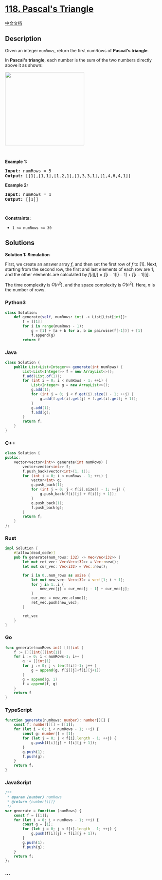 # [118. Pascal's Triangle](https://leetcode.com/problems/pascals-triangle)

[中文文档](/solution/0100-0199/0118.Pascal%27s%20Triangle/README.md)

## Description

<p>Given an integer <code>numRows</code>, return the first numRows of <strong>Pascal&#39;s triangle</strong>.</p>

<p>In <strong>Pascal&#39;s triangle</strong>, each number is the sum of the two numbers directly above it as shown:</p>
<img alt="" src="https://fastly.jsdelivr.net/gh/doocs/leetcode@main/solution/0100-0199/0118.Pascal%27s%20Triangle/images/PascalTriangleAnimated2.gif" style="height:240px; width:260px" />
<p>&nbsp;</p>
<p><strong class="example">Example 1:</strong></p>
<pre><strong>Input:</strong> numRows = 5
<strong>Output:</strong> [[1],[1,1],[1,2,1],[1,3,3,1],[1,4,6,4,1]]
</pre><p><strong class="example">Example 2:</strong></p>
<pre><strong>Input:</strong> numRows = 1
<strong>Output:</strong> [[1]]
</pre>
<p>&nbsp;</p>
<p><strong>Constraints:</strong></p>

<ul>
	<li><code>1 &lt;= numRows &lt;= 30</code></li>
</ul>

## Solutions

**Solution 1: Simulation**

First, we create an answer array $f$, and then set the first row of $f$ to $[1]$. Next, starting from the second row, the first and last elements of each row are $1$, and the other elements are calculated by $f[i][j] = f[i - 1][j - 1] + f[i - 1][j]$.

The time complexity is $O(n^2)$, and the space complexity is $O(n^2)$. Here, $n$ is the number of rows.

<!-- tabs:start -->

### **Python3**

```python
class Solution:
    def generate(self, numRows: int) -> List[List[int]]:
        f = [[1]]
        for i in range(numRows - 1):
            g = [1] + [a + b for a, b in pairwise(f[-1])] + [1]
            f.append(g)
        return f
```

### **Java**

```java
class Solution {
    public List<List<Integer>> generate(int numRows) {
        List<List<Integer>> f = new ArrayList<>();
        f.add(List.of(1));
        for (int i = 0; i < numRows - 1; ++i) {
            List<Integer> g = new ArrayList<>();
            g.add(1);
            for (int j = 0; j < f.get(i).size() - 1; ++j) {
                g.add(f.get(i).get(j) + f.get(i).get(j + 1));
            }
            g.add(1);
            f.add(g);
        }
        return f;
    }
}
```

### **C++**

```cpp
class Solution {
public:
    vector<vector<int>> generate(int numRows) {
        vector<vector<int>> f;
        f.push_back(vector<int>(1, 1));
        for (int i = 0; i < numRows - 1; ++i) {
            vector<int> g;
            g.push_back(1);
            for (int j = 0; j < f[i].size() - 1; ++j) {
                g.push_back(f[i][j] + f[i][j + 1]);
            }
            g.push_back(1);
            f.push_back(g);
        }
        return f;
    }
};
```

### **Rust**

```rust
impl Solution {
    #[allow(dead_code)]
    pub fn generate(num_rows: i32) -> Vec<Vec<i32>> {
        let mut ret_vec: Vec<Vec<i32>> = Vec::new();
        let mut cur_vec: Vec<i32> = Vec::new();

        for i in 0..num_rows as usize {
            let mut new_vec: Vec<i32> = vec![1; i + 1];
            for j in 1..i {
                new_vec[j] = cur_vec[j - 1] + cur_vec[j];
            }
            cur_vec = new_vec.clone();
            ret_vec.push(new_vec);
        }

        ret_vec
    }
}
```

### **Go**

```go
func generate(numRows int) [][]int {
	f := [][]int{[]int{1}}
	for i := 0; i < numRows-1; i++ {
		g := []int{1}
		for j := 0; j < len(f[i])-1; j++ {
			g = append(g, f[i][j]+f[i][j+1])
		}
		g = append(g, 1)
		f = append(f, g)
	}
	return f
}
```

### **TypeScript**

```ts
function generate(numRows: number): number[][] {
    const f: number[][] = [[1]];
    for (let i = 0; i < numRows - 1; ++i) {
        const g: number[] = [1];
        for (let j = 0; j < f[i].length - 1; ++j) {
            g.push(f[i][j] + f[i][j + 1]);
        }
        g.push(1);
        f.push(g);
    }
    return f;
}
```

### **JavaScript**

```js
/**
 * @param {number} numRows
 * @return {number[][]}
 */
var generate = function (numRows) {
    const f = [[1]];
    for (let i = 0; i < numRows - 1; ++i) {
        const g = [1];
        for (let j = 0; j < f[i].length - 1; ++j) {
            g.push(f[i][j] + f[i][j + 1]);
        }
        g.push(1);
        f.push(g);
    }
    return f;
};
```

### **...**

```

```

<!-- tabs:end -->
